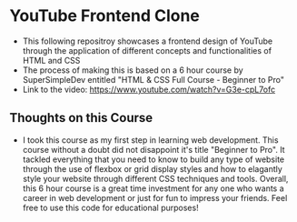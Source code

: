 # YouTube Frontend Clone

- This following repositroy showcases a frontend design of YouTube through the application of different concepts and functionalities of HTML and CSS
- The process of making this is based on a 6 hour course by SuperSimpleDev entitled "HTML & CSS Full Course - Beginner to Pro"
- Link to the video: https://www.youtube.com/watch?v=G3e-cpL7ofc

## Thoughts on this Course

- I took this course as my first step in learning web development. This course without a doubt did not disappoint it's title "Beginner to Pro". It tackled everything
  that you need to know to build any type of website through the use of flexbox or grid display styles and how to elagantly style your website through different CSS techniques
  and tools. Overall, this 6 hour course is a great time investment for any one who wants a career in web development or just for fun to impress your friends. Feel free to use
  this code for educational purposes!
